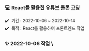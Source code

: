 ### 💻 React를 활용한 유튜브 클론 코딩
✔️ &nbsp;기간 : 2022-10-06 ~ 2022-10-14 \
✔️ &nbsp;목적 : React를 활용하여 프론트엔드 작업 



### ✨ 2022-10-06 작업 \
